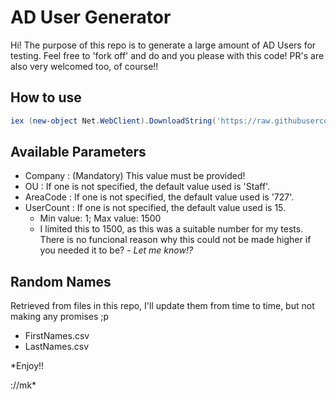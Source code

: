# AD User Generator

Hi! The purpose of this repo is to generate a large amount of AD Users for testing. Feel free to 'fork off' and do and you please with this code! PR's are also very welcomed too, of course!! 


## How to use
```powershell
iex (new-object Net.WebClient).DownloadString('https://raw.githubusercontent.com/MartynKeigher/ADUser_Generator/main/ADUserGenerator.ps1'); ADUser-Generation -Company 'MyCompany'
```

## Available Parameters
- Company : (Mandatory) This value must be provided!
- OU : If one is not specified, the default value used is 'Staff'.
- AreaCode : If one is not specified, the default value used is '727'.
- UserCount : If one is not specified, the default value used is 15.
	- Min value: 1; Max value: 1500
	- I limited this to 1500, as this was a suitable number for my tests. There is no funcional reason why this could not be made higher if you needed it to be? *- Let me know!?*

## Random Names
Retrieved from files in this repo, I'll update them from time to time, but not making any promises ;p

 - FirstNames.csv
 - LastNames.csv


*Enjoy!! 

://mk*
